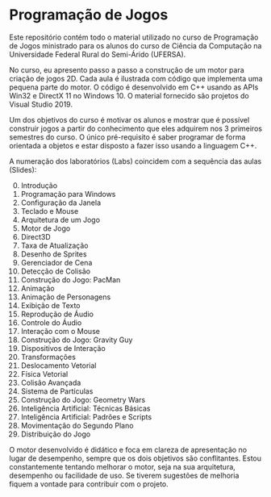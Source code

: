 # Programação de Jogos

Este repositório contém todo o material utilizado no curso de Programação de Jogos ministrado para os alunos do curso de Ciência da Computação na Universidade Federal Rural do Semi-Árido (UFERSA).

No curso, eu apresento passo a passo a construção de um motor para criação de jogos 2D. Cada aula é ilustrada com código que implementa uma pequena parte do motor. O código é desenvolvido em C++ usando as APIs Win32 e DirectX 11 no Windows 10. O material fornecido são projetos do Visual Studio 2019.

Um dos objetivos do curso é motivar os alunos e mostrar que é possível construir jogos a partir do conhecimento que eles adquirem nos 3 primeiros semestres do curso. O único pré-requisito é saber programar de forma orientada a objetos e estar disposto a fazer isso usando a linguagem C++.  

A numeração dos laboratórios (Labs) coincidem com a sequência das aulas (Slides): 

00. Introdução
01. Programação para Windows
02. Configuração da Janela
03. Teclado e Mouse
04. Arquitetura de um Jogo
05. Motor de Jogo
06. Direct3D
07. Taxa de Atualização
08. Desenho de Sprites
09. Gerenciador de Cena
10. Detecção de Colisão
11. Construção do Jogo: PacMan
12. Animação
13. Animação de Personagens
14. Exibição de Texto
15. Reprodução de Áudio
16. Controle do Áudio
17. Interação com o Mouse
18. Construção do Jogo: Gravity Guy
19. Dispositivos de Interação
20. Transformações
21. Deslocamento Vetorial
22. Física Vetorial
23. Colisão Avançada
24. Sistema de Partículas
25. Construção do Jogo: Geometry Wars
26. Inteligência Artificial: Técnicas Básicas
27. Inteligência Artificial: Padrões e Scripts
28. Movimentação do Segundo Plano
29. Distribuição do Jogo

O motor desenvolvido é didático e foca em clareza de apresentação no lugar de desempenho, sempre que os dois objetivos são conflitantes. Estou constantemente tentando melhorar o motor, seja na sua arquitetura, desempenho ou facilidade de uso. Se tiverem sugestões de melhoria fiquem a vontade para contribuir com o projeto.
